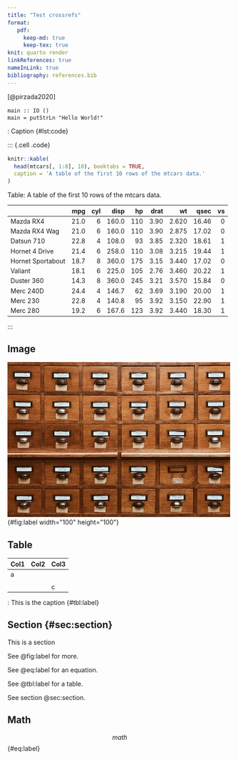```yaml
---
title: "Test crossrefs"
format:
   pdf:  
     keep-md: true
     keep-tex: true
knit: quarto render
linkReferences: true
nameInLink: true
bibliography: references.bib
---
```


[@pirzada2020]


```{.haskell}
main :: IO ()
main = putStrLn "Hello World!"
```

: Caption {#lst:code}


::: {.cell .code}

```r
knitr::kable(
  head(mtcars[, 1:8], 10), booktabs = TRUE,
  caption = 'A table of the first 10 rows of the mtcars data.'
)
```



Table: A table of the first 10 rows of the mtcars data.

|                  |  mpg| cyl|  disp|  hp| drat|    wt|  qsec| vs|
|:-----------------|----:|---:|-----:|---:|----:|-----:|-----:|--:|
|Mazda RX4         | 21.0|   6| 160.0| 110| 3.90| 2.620| 16.46|  0|
|Mazda RX4 Wag     | 21.0|   6| 160.0| 110| 3.90| 2.875| 17.02|  0|
|Datsun 710        | 22.8|   4| 108.0|  93| 3.85| 2.320| 18.61|  1|
|Hornet 4 Drive    | 21.4|   6| 258.0| 110| 3.08| 3.215| 19.44|  1|
|Hornet Sportabout | 18.7|   8| 360.0| 175| 3.15| 3.440| 17.02|  0|
|Valiant           | 18.1|   6| 225.0| 105| 2.76| 3.460| 20.22|  1|
|Duster 360        | 14.3|   8| 360.0| 245| 3.21| 3.570| 15.84|  0|
|Merc 240D         | 24.4|   4| 146.7|  62| 3.69| 3.190| 20.00|  1|
|Merc 230          | 22.8|   4| 140.8|  95| 3.92| 3.150| 22.90|  1|
|Merc 280          | 19.2|   6| 167.6| 123| 3.92| 3.440| 18.30|  1|
:::



## Image

![Caption](file.jpg){#fig:label width="100" height="100"}

## Table

| Col1 | Col2 | Col3 |
|------|------|------|
| a    |      |      |
|      |      |      |
|      |      | c    |

: This is the caption {#tbl:label}

## Section {#sec:section}

This is a section

See @fig:label for more.

See @eq:label for an equation.

See @tbl:label for a table.

See section @sec:section.

## Math

$$ 
math 
$$ {#eq:label}

